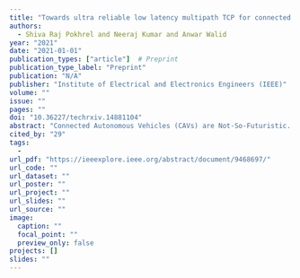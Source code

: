 ```yaml
---
title: "Towards ultra reliable low latency multipath TCP for connected autonomous vehicles"
authors:
  - Shiva Raj Pokhrel and Neeraj Kumar and Anwar Walid
year: "2021"
date: "2021-01-01"
publication_types: ["article"]  # Preprint
publication_type_label: "Preprint"
publication: "N/A"
publisher: "Institute of Electrical and Electronics Engineers (IEEE)"
volume: ""
issue: ""
pages: ""
doi: "10.36227/techrxiv.14881104"
abstract: "Connected Autonomous Vehicles (CAVs) are Not-So-Futuristic. CAVs will be highly dynamic by intelligently exploiting multipath communication over several radio technologies, such as high-speed WiFi and 5G and beyond networks. Yet, the likelihood of  data  communication  loss  can  be  very  high  and/,  or  packets arrive  at  the  destination  not  in  correct  working  order  due  to erratic and mixed time-varying wireless links. Furthermore, the vehicular  data  traffic  is  susceptible  to  loss  and  delay  variation,which  recommends  the  need  to  investigate  new  multipath  TCP(MPTCP) protocols for ultra-reliable low latency communication(URLLC)  over  such  heterogeneous  networks  while  reassuring CAVs’ needs. We undertake the challenge by jointly considering network  coding  and  balanced  linked  adaptation  for  performing  coupled  congestion  control  across  multiple  wireless  paths.Consequently,  the  proposed  low  delay  MPTCP  framework  for connecting  autonomous  vehicles  is  efficient  and  intelligent  by design.   We   conduct   a   rigorous   convergence   analysis   of   the MPTCP design framework. In summation, we provide a detailed mathematical  study  and  demonstrate  that  the  latency  penalty for the URLLC-MPTCP developed over these networks becomes negligible  when  considering  the  possible  benefits  that  multiple network convergence could offer. Our extensive emulation results demonstrate   all   these   lucrative   features   of   URLLC-MPTCP."
cited_by: "29"
tags:
  - 
url_pdf: "https://ieeexplore.ieee.org/abstract/document/9468697/"
url_code: ""
url_dataset: ""
url_poster: ""
url_project: ""
url_slides: ""
url_source: ""
image:
  caption: ""
  focal_point: ""
  preview_only: false
projects: []
slides: ""
---
```

